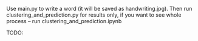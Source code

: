 Use main.py to write a word (it will be saved as handwriting.jpg). Then run clustering_and_prediction.py for results only, if you want to see whole process – run clustering_and_prediction.ipynb

TODO:
